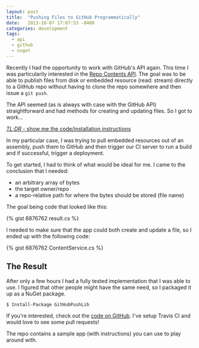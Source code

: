 ```yaml
---
layout: post
title:  "Pushing Files to GitHub Programmatically"
date:   2013-10-07 17:07:53 -0400
categories: development
tags:
  - api
  - github 
  - nuget
---
```


Recently I had the opportunity to work with GitHub's API again. This time I was particularily interested in the [Repo Contents API](https://developer.github.com/v3/repos/contents/). The goal was to be able to publish files from disk or embedded resource (read: stream) directly to a GitHub repo without having to clone the repo somewhere and then issue a `git push`.

The API seemed (as is always with case with the GitHub API) straightforward and had methods for creating and updating files. So I got to work...

[*TL;DR* - show me the code/installation instructions](#tldr)

In my particular case, I was trying to pull embedded resources out of an assembly, push them to GitHub and then trigger our CI server to run a build and if successful, trigger a deployment.

To get started, I had to think of what would be ideal for me. I came to the conclusion that I needed: 

* an arbitrary array of bytes
* the target owner/repo
* a repo-relative path for where the bytes should be stored (file name)

The goal being code that looked like this:

{% gist 6876762 result.cs %}



I needed to make sure that the app could both create and update a file, so I ended up with the following code:

{% gist 6876762 ContentService.cs %}

<a href="#" name="tldr"></a>
## The Result

After only a few hours I had a fully tested implementation that I was able to use. I figured that other people might have the same need, so I packaged it up as a NuGet package.

    $ Install-Package GitHubPushLib

If you're interested, check out the [code on GitHub](https://github.com/pseudomuto/githubpushlib). I've setup Travis CI and would love to see some pull requests!

The repo contains a sample app (with instructions) you can use to play around with.
